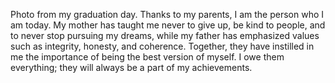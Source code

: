 Photo from my graduation day. Thanks to my parents, I am the person who I am today. My mother has taught me never
to give up, be kind to people, and to never stop pursuing my dreams, while my father has emphasized values ​​such as 
integrity, honesty, and coherence. Together, they have instilled in me the importance of being the best
version of myself. I owe them everything; they will always be a part of my achievements.